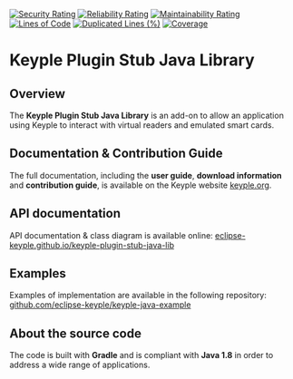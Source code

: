 [![Security Rating](https://sonarcloud.io/api/project_badges/measure?project=eclipse_keyple-plugin-stub-java-lib&metric=security_rating)](https://sonarcloud.io/summary/new_code?id=eclipse_keyple-plugin-stub-java-lib)
[![Reliability Rating](https://sonarcloud.io/api/project_badges/measure?project=eclipse_keyple-plugin-stub-java-lib&metric=reliability_rating)](https://sonarcloud.io/summary/new_code?id=eclipse_keyple-plugin-stub-java-lib)
[![Maintainability Rating](https://sonarcloud.io/api/project_badges/measure?project=eclipse_keyple-plugin-stub-java-lib&metric=sqale_rating)](https://sonarcloud.io/summary/new_code?id=eclipse_keyple-plugin-stub-java-lib)
[![Lines of Code](https://sonarcloud.io/api/project_badges/measure?project=eclipse_keyple-plugin-stub-java-lib&metric=ncloc)](https://sonarcloud.io/summary/new_code?id=eclipse_keyple-plugin-stub-java-lib)
[![Duplicated Lines (%)](https://sonarcloud.io/api/project_badges/measure?project=eclipse_keyple-plugin-stub-java-lib&metric=duplicated_lines_density)](https://sonarcloud.io/summary/new_code?id=eclipse_keyple-plugin-stub-java-lib)
[![Coverage](https://sonarcloud.io/api/project_badges/measure?project=eclipse_keyple-plugin-stub-java-lib&metric=coverage)](https://sonarcloud.io/summary/new_code?id=eclipse_keyple-plugin-stub-java-lib)

# Keyple Plugin Stub Java Library

## Overview

The **Keyple Plugin Stub Java Library** is an add-on to allow an application using Keyple to interact with virtual readers and emulated smart cards.

## Documentation & Contribution Guide

The full documentation, including the **user guide**, **download information** and **contribution guide**, is available on the Keyple website [keyple.org](https://keyple.org).

## API documentation

API documentation & class diagram is available online: [eclipse-keyple.github.io/keyple-plugin-stub-java-lib](https://eclipse-keyple.github.io/keyple-plugin-stub-java-lib)

## Examples

Examples of implementation are available in the following repository: [github.com/eclipse-keyple/keyple-java-example](https://github.com/eclipse-keyple/keyple-java-example)

## About the source code

The code is built with **Gradle** and is compliant with **Java 1.8** in order to address a wide range of applications.